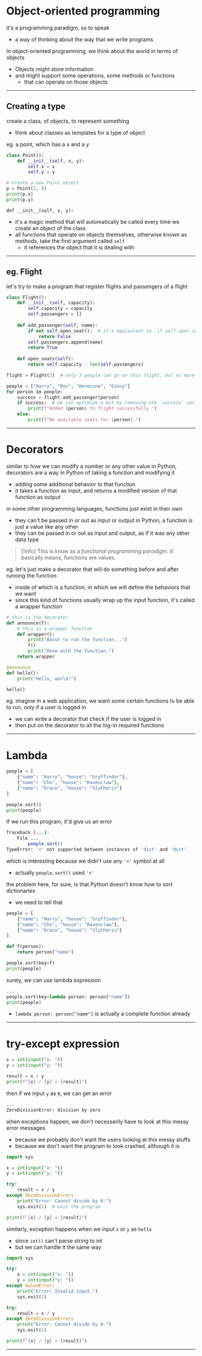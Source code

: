 # Object-oriented programming

it's a programming paradigm, so to speak
* a way of thinking about the way that we write programs

In object-oriented programming, we think about the world in terms of objects
* Objects might store information
* and might support some operations, some methods or functions
	* that can operate on those objects
___

## Creating a type
create a class, of objects, to represent something
* think about classes as templates for a type of object

eg. a point, which has a x and a y
```python
class Point():
	def __init__(self, x, y):
		self.x = x
		self.y = y

# Create a new Point object
p = Point(2, 8)
print(p.x)
print(p.y)
```

`def __init__(self, x, y):`
* it's a magic method that will automatically be called every time we create an object of the class
* all functions that operate on objects themselves, otherwise known as methods, take the first argument called `self`
	* it references the object that it is dealing with
___

## eg. Flight

let's try to make a program that register flights and passengers of a flight
```python
class Flight():
	def __init__(self, capacity):
		self.capacity = capacity
		self.passengers = []
	
	def add_passenger(self, name):
		if not self.open_seat():  # it's equivalent to `if self.open_seat() == 0`
			return False
		self.passengers.append(name)
		return True
	
	def open_seats(self):
		return self.capacity - len(self.passengers)

flight = Flight(3)  # only 3 people can go on this flight, but no more

people = ["Harry", "Ron", "Hermione", "Ginny"]
for person in people:
	success = flight.add_passenger(person)
	if success:  # we can optimize a bit by removing the `success` variable
		print(f"Added {person} to flight successfully.")
	else:
		print(f"No available seats for {person}.")
```
___

# Decorators

similar to how we can modify a number or any other value in Python,
decorators are a way in Python of taking a function and modifying it
* adding some additional behavior to that function
* it takes a function as input, and returns a modified version of that function as output

in some other programming languages, functions just exist in their own
* they can't be passed in or out as input or output
in Python, a function is just a value like any other
* they can be passed in or out as input and output, as if it was any other data type

> [!info]
> This is know as a *functional programming paradigm*.
> It basically means, functions are values.

eg. let's just make a decorator that will do something before and after running the function
* inside of which is a function, in which we will define the behaviors that we want
* since this kind of functions usually wrap up the input function, it's called a wrapper function
```python
# this is the decorator
def announce(f):
	# this is a wrapper function
	def wrapper():
		print("About to run the function...")
		f()
		print("Done with the function.")
	return wrapper

@announce
def hello():
	print("Hello, world!")

hello()
```

eg. imagine in a web application, we want some certain functions to be able to run, only if a user is logged in
* we can write a decorator that check if the user is logged in
* then put on the decorator to all the log-in required functions
___

# Lambda

```python
people = [
	{"name": "Harry", "house": "Gryffindor"},
	{"name": "Cho", "house": "Ravenclaw"},
	{"name": "Draco", "house": "Slytherin"}
]

people.sort()
print(people)
```

If we run this program, it'd give us an error
```bash
Traceback (...):
	File ...
		people.sort()
TypeError: '<' not supported between instances of 'dict' and 'dict'
```

which is interesting because we didn't use any `'<'` symbol at all
* actually `people.sort()` used `'<'`

the problem here, for sure, is that Python doesn't know how to sort dictionaries
* we need to tell that

```python
people = [
	{"name": "Harry", "house": "Gryffindor"},
	{"name": "Cho", "house": "Ravenclaw"},
	{"name": "Draco", "house": "Slytherin"}
]

def f(person):
	return person["name"]

people.sort(key=f)
print(people)
```

surely, we can use lambda expression
```python
...
people.sort(key=lambda person: person["name"])
print(people)
```
* `lambda person: person["name"]` is actually a complete function already
___

# try-except expression

```python
x = int(input("x: "))
y = int(input("y: "))

result = x / y
print(f"{x} / {y} = {result}")
```

then if we input `y` as `0`, we can get an error
```bash
...
ZeroDivisionError: division by zero
```

when exceptions happen, we don't necessarily have to look at this messy error messages
* because we probably don't want the users looking at this messy stuffs
* because we don't want the program to look crashed, although it is
```python
import sys

x = int(input("x: "))
y = int(input("y: "))

try:
	result = x / y
except ZeroDivisionError:
	print("Error: Cannot divide by 0.")
	sys.exit(1)  # exit the program

print(f"{x} / {y} = {result}")
```

similarly, exception happens when we input `x` or `y` as `hello`
* since `int()` can't parse string to int
* but we can handle it the same way
```python
import sys

try:
	x = int(input("x: "))
	y = int(input("y: "))
except ValueError:
	print("Error: Invalid input.")
	sys.exit(1)

try:
	result = x / y
except ZeroDivisionError:
	print("Error: Cannot divide by 0.")
	sys.exit(1)

print(f"{x} / {y} = {result}")
```
___

